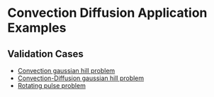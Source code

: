 # Convection Diffusion Application Examples

## Validation Cases
- [Convection gaussian hill problem](validation/gaussian_hill_explicit)
- [Convection-Diffusion gaussian hill problem](validation/gaussian_hill_with_diffusion_explicit)
- [Rotating pulse problem](validation/rotating_pulse_explicit)
